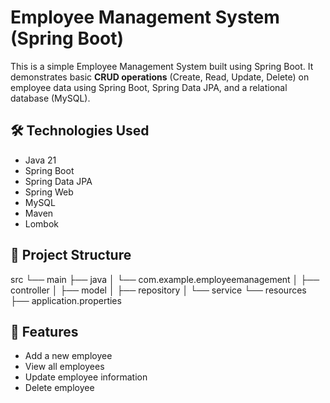 # Employee Management System (Spring Boot)

This is a simple Employee Management System built using Spring Boot. It demonstrates basic **CRUD operations** (Create, Read, Update, Delete) on employee data using Spring Boot, Spring Data JPA, and a relational database (MySQL).

## 🛠️ Technologies Used

- Java 21 
- Spring Boot
- Spring Data JPA
- Spring Web
- MySQL
- Maven
- Lombok

## 📁 Project Structure

src
└── main
├── java
│ └── com.example.employeemanagement
│ ├── controller
│ ├── model
│ ├── repository
│ └── service
└── resources
├── application.properties

## 🚀 Features

- Add a new employee
- View all employees
- Update employee information
- Delete employee
